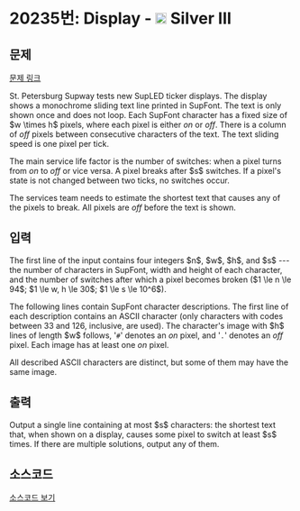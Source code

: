 # 20235번: Display - <img src="https://static.solved.ac/tier_small/8.svg" style="height:20px" /> Silver III

<!-- performance -->

<!-- 문제 제출 후 깃허브에 푸시를 했을 때 제출한 코드의 성능이 입력될 공간입니다.-->

<!-- end -->

## 문제

[문제 링크](https://boj.kr/20235)


<p>St. Petersburg Supway tests new SupLED ticker displays. The display shows a monochrome sliding text line printed in SupFont. The text is only shown once and does not loop. Each SupFont character has a fixed size of $w \times h$ pixels, where each pixel is either <em>on</em> or <em>off</em>. There is a column of <em>off</em> pixels between consecutive characters of the text. The text sliding speed is one pixel per tick.</p>

<p>The main service life factor is the number of switches: when a pixel turns from <em>on</em> to <em>off</em> or vice versa. A pixel breaks after $s$ switches. If a pixel's state is not changed between two ticks, no switches occur.</p>

<p>The services team needs to estimate the shortest text that causes any of the pixels to break. All pixels are <em>off</em> before the text is shown.</p>



## 입력


<p>The first line of the input contains four integers $n$, $w$, $h$, and $s$ --- the number of characters in SupFont, width and height of each character, and the number of switches after which a pixel becomes broken ($1 \le n \le 94$; $1 \le w, h \le 30$; $1 \le s \le 10^6$).</p>

<p>The following lines contain SupFont character descriptions. The first line of each description contains an ASCII character (only characters with codes between 33 and 126, inclusive, are used). The character's image with $h$ lines of length $w$ follows, '<code>#</code>' denotes an <em>on</em> pixel, and '<code>.</code>' denotes an <em>off</em> pixel. Each image has at least one <em>on</em> pixel.</p>

<p>All described ASCII characters are distinct, but some of them may have the same image.</p>



## 출력


<p>Output a single line containing at most $s$ characters: the shortest text that, when shown on a display, causes some pixel to switch at least $s$ times. If there are multiple solutions, output any of them.</p>



## 소스코드

[소스코드 보기](Display.cpp)